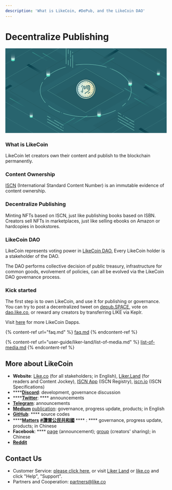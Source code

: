 ```yaml
---
description: 'What is LikeCoin, #DePub, and the LikeCoin DAO'
---
```


# Decentralize Publishing

![](.gitbook/assets/image.png)

### What is LikeCoin

LikeCoin let creators own their content and publish to the blockchain permanently.

### Content Ownership

[ISCN](https://iscn.io) (International Standard Content Number) is an immutable evidence of content ownership.

### Decentralize Publishing

Minting NFTs based on ISCN, just like publishing books based on ISBN.  Creators sell NFTs in marketplaces, just like selling ebooks on Amazon or hardcopies in bookstores.

### LikeCoin DAO

LikeCoin represents voting power in [LikeCoin DAO.](https://dao.like.co/proposals) Every LikeCoin holder is a stakeholder of the DAO.

The DAO performs collective decision of public treasury, infrastructure for common goods, evolvement of policies, can all be evolved via the LikeCoin DAO governance process.

### Kick started

The first step is to own LikeCoin, and use it for publishing or governance.  You can try to post a decentralized tweet on [depub.SPACE](https://depub.space), vote on [dao.like.co](http://dao.like.co), or reward any creators by transferring LIKE via Keplr.

Visit [here](https://about.like.co/apps) for more LikeCoin Dapps. &#x20;

{% content-ref url="faq.md" %}
[faq.md](faq.md)
{% endcontent-ref %}

{% content-ref url="user-guide/liker-land/list-of-media.md" %}
[list-of-media.md](user-guide/liker-land/list-of-media.md)
{% endcontent-ref %}

## More about LikeCoin

* **Website**: [Like.co](https://like.co) (for all stakeholders; in English), [Liker.Land](https://liker.land) (for readers and Content Jockey), [ISCN App](https://app.like.co) (ISCN Registry), [iscn.io](https://iscn.io) (ISCN Specifications)
* ****[**Discord**](http://discord.gg/likecoin): development, governance discussion
* ****[**Twitter**](https://twitter.com/likecoin): **** announcements
* [**Telegram**](https://t.me/likecoin): announcements
* [**Medium**](https://medium.com/likecoin) [publication](https://medium.com/likecoin): governance, progress update, products; in English
* [**GitHub**](https://github.com/likecoin): **** source codes
* ****[**Matters**](https://matters.news/tags/VGFnOjgwOTQ) [**#讚賞公民共和國**](https://matters.news/tags/VGFnOjgwOTQ) **** : **** governance, progress update, products; in Chinese
* **Facebook**: **** [page](https://www.facebook.com/Liker.Land/) (announcement); [group](https://www.facebook.com/groups/likecoin) (creators' sharing); in Chinese
* [**Reddit**](https://www.reddit.com/r/LikeCoin/)

## Contact Us

* Customer Service: [please click here](https://go.crisp.chat/chat/embed/?website\_id=5c009125-5863-4059-ba65-43f177ca33f7), or visit [Liker Land](https://liker.land) or [like.co](https://like.co) and click "Help", "Support".
* Partners and Cooperation: [partners@like.co](mailto:partners@like.co)
